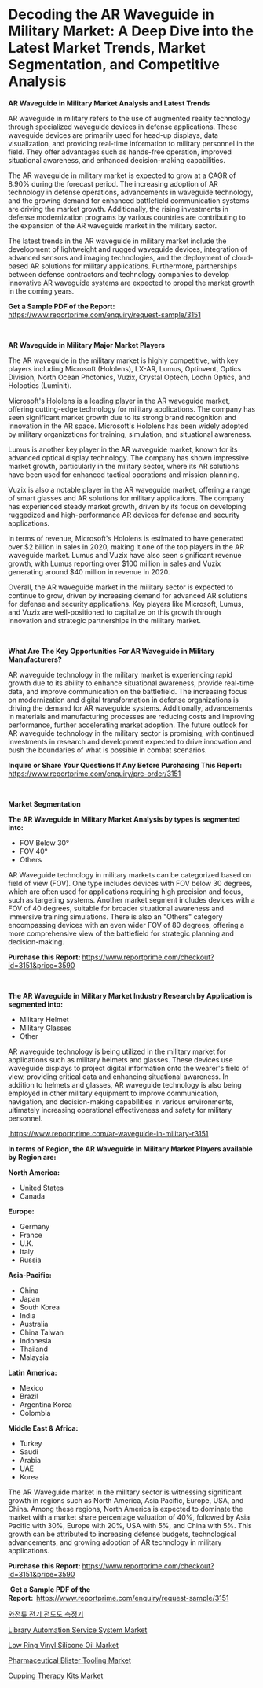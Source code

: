 <p><h1>Decoding the AR Waveguide in Military Market: A Deep Dive into the Latest Market Trends, Market Segmentation, and Competitive Analysis</h1></p><p><strong>AR Waveguide in Military Market Analysis and Latest Trends</strong></p>
<p><p>AR waveguide in military refers to the use of augmented reality technology through specialized waveguide devices in defense applications. These waveguide devices are primarily used for head-up displays, data visualization, and providing real-time information to military personnel in the field. They offer advantages such as hands-free operation, improved situational awareness, and enhanced decision-making capabilities.</p><p>The AR waveguide in military market is expected to grow at a CAGR of 8.90% during the forecast period. The increasing adoption of AR technology in defense operations, advancements in waveguide technology, and the growing demand for enhanced battlefield communication systems are driving the market growth. Additionally, the rising investments in defense modernization programs by various countries are contributing to the expansion of the AR waveguide market in the military sector.</p><p>The latest trends in the AR waveguide in military market include the development of lightweight and rugged waveguide devices, integration of advanced sensors and imaging technologies, and the deployment of cloud-based AR solutions for military applications. Furthermore, partnerships between defense contractors and technology companies to develop innovative AR waveguide systems are expected to propel the market growth in the coming years.</p></p>
<p><strong>Get a Sample PDF of the Report:&nbsp;</strong> <a href="https://www.reportprime.com/enquiry/request-sample/3151">https://www.reportprime.com/enquiry/request-sample/3151</a></p>
<p>&nbsp;</p>
<p><strong>AR Waveguide in Military Major Market Players</strong></p>
<p><p>The AR waveguide in the military market is highly competitive, with key players including Microsoft (Hololens), LX-AR, Lumus, Optinvent, Optics Division, North Ocean Photonics, Vuzix, Crystal Optech, Lochn Optics, and Holoptics (Luminit).</p><p>Microsoft's Hololens is a leading player in the AR waveguide market, offering cutting-edge technology for military applications. The company has seen significant market growth due to its strong brand recognition and innovation in the AR space. Microsoft's Hololens has been widely adopted by military organizations for training, simulation, and situational awareness.</p><p>Lumus is another key player in the AR waveguide market, known for its advanced optical display technology. The company has shown impressive market growth, particularly in the military sector, where its AR solutions have been used for enhanced tactical operations and mission planning.</p><p>Vuzix is also a notable player in the AR waveguide market, offering a range of smart glasses and AR solutions for military applications. The company has experienced steady market growth, driven by its focus on developing ruggedized and high-performance AR devices for defense and security applications.</p><p>In terms of revenue, Microsoft's Hololens is estimated to have generated over $2 billion in sales in 2020, making it one of the top players in the AR waveguide market. Lumus and Vuzix have also seen significant revenue growth, with Lumus reporting over $100 million in sales and Vuzix generating around $40 million in revenue in 2020.</p><p>Overall, the AR waveguide market in the military sector is expected to continue to grow, driven by increasing demand for advanced AR solutions for defense and security applications. Key players like Microsoft, Lumus, and Vuzix are well-positioned to capitalize on this growth through innovation and strategic partnerships in the military market.</p></p>
<p>&nbsp;</p>
<p><strong>What Are The Key Opportunities For AR Waveguide in Military Manufacturers?</strong></p>
<p><p>AR waveguide technology in the military market is experiencing rapid growth due to its ability to enhance situational awareness, provide real-time data, and improve communication on the battlefield. The increasing focus on modernization and digital transformation in defense organizations is driving the demand for AR waveguide systems. Additionally, advancements in materials and manufacturing processes are reducing costs and improving performance, further accelerating market adoption. The future outlook for AR waveguide technology in the military sector is promising, with continued investments in research and development expected to drive innovation and push the boundaries of what is possible in combat scenarios.</p></p>
<p><strong>Inquire or Share Your Questions If Any Before Purchasing This Report:</strong> <a href="https://www.reportprime.com/enquiry/pre-order/3151">https://www.reportprime.com/enquiry/pre-order/3151</a></p>
<p>&nbsp;</p>
<p><strong>Market Segmentation</strong></p>
<p><strong>The AR Waveguide in Military Market Analysis by types is segmented into:</strong></p>
<p><ul><li>FOV Below 30°</li><li>FOV 40°</li><li>Others</li></ul></p>
<p><p>AR Waveguide technology in military markets can be categorized based on field of view (FOV). One type includes devices with FOV below 30 degrees, which are often used for applications requiring high precision and focus, such as targeting systems. Another market segment includes devices with a FOV of 40 degrees, suitable for broader situational awareness and immersive training simulations. There is also an "Others" category encompassing devices with an even wider FOV of 80 degrees, offering a more comprehensive view of the battlefield for strategic planning and decision-making.</p></p>
<p><strong>Purchase this Report:&nbsp;</strong><a href="https://www.reportprime.com/checkout?id=3151&price=3590">https://www.reportprime.com/checkout?id=3151&price=3590</a></p>
<p>&nbsp;</p>
<p><strong>The AR Waveguide in Military Market Industry Research by Application is segmented into:</strong></p>
<p><ul><li>Military Helmet</li><li>Military Glasses</li><li>Other</li></ul></p>
<p><p>AR waveguide technology is being utilized in the military market for applications such as military helmets and glasses. These devices use waveguide displays to project digital information onto the wearer's field of view, providing critical data and enhancing situational awareness. In addition to helmets and glasses, AR waveguide technology is also being employed in other military equipment to improve communication, navigation, and decision-making capabilities in various environments, ultimately increasing operational effectiveness and safety for military personnel.</p></p>
<p><a href="https://www.reportprime.com/ar-waveguide-in-military-r3151">&nbsp;https://www.reportprime.com/ar-waveguide-in-military-r3151</a></p>
<p><strong>In terms of Region, the AR Waveguide in Military Market Players available by Region are:</strong></p>
<p>
    <p> <strong> North America: </strong>
        <ul>
            <li>United States</li>
            <li>Canada</li>
        </ul>
        </p> 
    <p> <strong> Europe: </strong>
        <ul>
            <li>Germany</li>
            <li>France</li>
            <li>U.K.</li>
            <li>Italy</li>
            <li>Russia</li>
        </ul>
        </p> 
    <p> <strong> Asia-Pacific: </strong>
        <ul>
            <li>China</li>
            <li>Japan</li>
            <li>South Korea</li>
            <li>India</li>
            <li>Australia</li>
            <li>China Taiwan</li>
            <li>Indonesia</li>
            <li>Thailand</li>
            <li>Malaysia</li>
        </ul>
        </p> 
    <p> <strong> Latin America: </strong>
        <ul>
            <li>Mexico</li>
            <li>Brazil</li>
            <li>Argentina Korea</li>
            <li>Colombia</li>
        </ul>
        </p> 
    <p> <strong> Middle East & Africa: </strong>
        <ul>
            <li>Turkey</li>
            <li>Saudi</li>
            <li>Arabia</li>
            <li>UAE</li>
            <li>Korea</li>
        </ul>
    </p>
    </p>
<p><p>The AR Waveguide market in the military sector is witnessing significant growth in regions such as North America, Asia Pacific, Europe, USA, and China. Among these regions, North America is expected to dominate the market with a market share percentage valuation of 40%, followed by Asia Pacific with 30%, Europe with 20%, USA with 5%, and China with 5%. This growth can be attributed to increasing defense budgets, technological advancements, and growing adoption of AR technology in military applications.</p></p>
<p><strong>Purchase this Report: </strong><a href="https://www.reportprime.com/checkout?id=3151&price=3590">https://www.reportprime.com/checkout?id=3151&price=3590</a></p>
<p>&nbsp;<strong>Get a Sample PDF of the Report:&nbsp;&nbsp;</strong><a href="https://www.reportprime.com/enquiry/request-sample/3151">https://www.reportprime.com/enquiry/request-sample/3151</a></p>
<p><strong></strong></p>
<p><p><a href="https://medium.com/@omnia.adelmm_52386/2024%EB%85%84%EB%B6%80%ED%84%B0-2031%EB%85%84%EA%B9%8C%EC%A7%80%EC%9D%98-%EC%84%B8%EA%B3%84%EC%A0%81-%EC%A0%84%EB%A7%9D%EA%B3%BC-%EB%AF%B8%EB%9E%98-%EC%A0%84%EB%A7%9D-%EC%97%90%EB%94%94-%EC%A0%84%EB%A5%98-%EC%A0%84%EA%B8%B0-%EC%A0%84%EB%8F%84%EB%8F%84-%EB%AF%B8%ED%84%B0-%EC%8B%9C%EC%9E%A5%EC%9D%98-%EC%8B%A0%ED%9D%A5-%ED%8A%B8%EB%A0%8C%EB%93%9C-1c233955ba98">와전류 전기 전도도 측정기</a></p><p><a href="https://www.linkedin.com/pulse/library-automation-service-system-market-industry-trends-19wre">Library Automation Service System Market</a></p><p><a href="https://medium.com/@mamunislambd984/low-ring-vinyl-silicone-oil-market-trends-a-detailed-study-of-its-market-segmentation-and-3b37753c6d9b">Low Ring Vinyl Silicone Oil Market</a></p><p><a href="https://www.linkedin.com/pulse/global-pharmaceutical-blister-tooling-industry-types-applications-hgrme">Pharmaceutical Blister Tooling Market</a></p><p><a href="https://issuu.com/reportprime-2/docs/cupping-therapy-kits-market-size-2030.pptx">Cupping Therapy Kits Market</a></p></p>